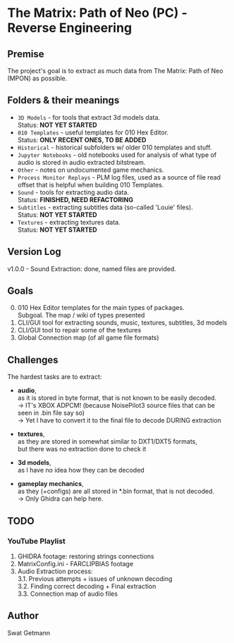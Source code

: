 # The Matrix: Path of Neo (PC) - Reverse Engineering

## Premise
The project's goal is to extract as much data from The Matrix: Path of Neo (MPON) as possible.

## Folders & their meanings
* `3D Models` - for tools that extract 3d models data. \
Status: __NOT YET STARTED__
* `010 Templates` - useful templates for 010 Hex Editor. \
Status: __ONLY RECENT ONES, TO BE ADDED__
* `Historical` - historical subfolders w/ older 010 templates and stuff.
* `Jupyter Notebooks` - old notebooks used for analysis of what type of audio is stored in audio extracted bitstream.
* `Other` - notes on undocumented game mechanics.
* `Process Monitor Replays` - PLM log files, used as a source of file read offset that is helpful when building 010 Templates.
* `Sound` - tools for extracting audio data. \
Status: __FINISHED, NEED REFACTORING__
* `Subtitles` - extracting subtitles data (so-called 'Louie' files). \
Status: __NOT YET STARTED__
* `Textures` - extracting textures data. \
Status: __NOT YET STARTED__
## Version Log
v1.0.0 - Sound Extraction: done, named files are provided.

## Goals

0. 010 Hex Editor templates for the main types of packages. \
Subgoal. The map / wiki of types presented
1. CLI/GUI tool for extracting sounds, music, textures, subtitles, 3d models
2. CLI/GUI tool to repair some of the textures
3. Global Connection map (of all game file formats)

## Challenges
The hardest tasks are to extract:
* __audio__, \
as it is stored in byte format, that is not known to be easily decoded. \
-> IT's XBOX ADPCM! (because NoisePilot3 source files that can be seen in .bin file say so) \
-> Yet I have to convert it to the final file to decode DURING extraction

* __textures__, \
as they are stored in somewhat similar to DXT1/DXT5 formats, \
but there was no extraction done to check it

* __3d models__, \
as I have no idea how they can be decoded

* __gameplay mechanics__, \
as they (+configs) are all stored in *.bin format, that is not decoded. \
-> Only Ghidra can help here.

## TODO
### YouTube Playlist
1. GHIDRA footage: restoring strings connections
2. MatrixConfig.ini - FARCLIPBIAS footage
3. Audio Extraction process: \
3.1. Previous attempts + issues of unknown decoding \
3.2. Finding correct decoding + Final extraction \
3.3. Connection map of audio files
## Author
Swat Getmann